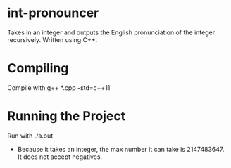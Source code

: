 # int-pronouncer
Takes in an integer and outputs the English pronunciation of the integer recursively. Written using C++.

# Compiling
Compile with g++ *.cpp -std=c++11

# Running the Project
Run with ./a.out <integer to pronounce>
* Because it takes an integer, the max number it can take is 2147483647. It does not accept negatives.
